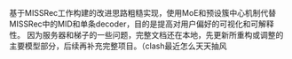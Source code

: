 基于MISSRec工作构建的改进思路粗糙实现，使用MoE和预设簇中心机制代替MISSRec中的MID和单条decoder，目的是提高对用户偏好的可视化和可解释性。
因为服务器和梯子的一些问题，完整文档还在本地，先更新所重构或调整的主要模型部分，后续再补充完整项目。（clash最近怎么天天抽风
